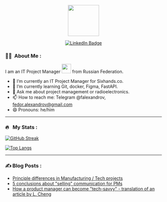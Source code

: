 
<p align="center"><img src="https://media.giphy.com/media/M9gbBd9nbDrOTu1Mqx/giphy.gif" width="100"/></p>
<p align="center">
<a href="https://www.linkedin.com/in/kakbar"><img src="https://img.shields.io/badge/LinkedIn-blue?style=for-the-badge&logo=linkedin&logoColor=white" alt="LinkedIn Badge"></a>
</p>

### :woman_technologist: &nbsp;About Me :

I am an IT Project Manager <img src="https://media.giphy.com/media/WUlplcMpOCEmTGBtBW/giphy.gif" width="30"> from Russian Federation.

- 🔭 I’m currently an IT Project Manager for Sixhands.co.
- 🌱 I’m currently learning Git, docker, Figma, FastAPI.
- 💬 Ask me about project management or radioelectronics.
- 📫 How to reach me: Telegram @falexandrov, fedor.alexandrov@gmail.com 
- 😄 Pronouns: he/him

---

### 🔥 &nbsp; My Stats :
[![GitHub Streak](http://github-readme-streak-stats.herokuapp.com?user=fedosique&theme=dark&background=000000)](https://git.io/streak-stats)

[![Top Langs](https://github-readme-stats.vercel.app/api/top-langs/?username=fedosique&layout=compact&theme=vision-friendly-dark)](https://github.com/fedosique/github-readme-stats)

---

### ✍️ Blog Posts : 
- [Principle differences in Manufacturing / Tech projects](https://github.com/fedosique/Manufacturing-Tech-Differences)
- [5 conclusions about "selling" communication for PMs](https://github.com/fedosique/5-results-of-PM-work/)
- [How a product manager can become "tech-savvy" - translation of an article by L. Cheng](https://github.com/fedosique/Technical-Minimum-for-PM/)
<!-- BLOG-POST-LIST:START -->
<!-- BLOG-POST-LIST:END -->

